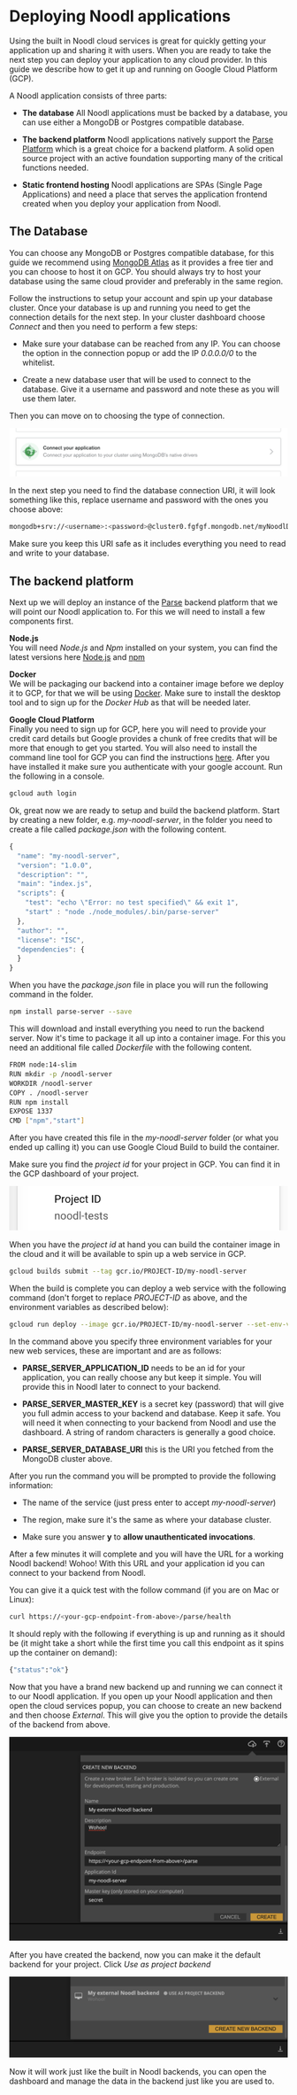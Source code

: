 # Deploying Noodl applications
Using the built in Noodl cloud services is great for quickly getting your application up and sharing it with users. When you are ready to take the next step you can deploy your application to any cloud provider. In this guide we describe how to get it up and running on Google Cloud Platform (GCP).

A Noodl application consists of three parts:

* **The database** All Noodl applications must be backed by a database, you can use either a MongoDB or Postgres compatible database.

* **The backend platform** Noodl applications natively support the [Parse Platform](https://parseplatform.org) which is a great choice for a backend platform. A solid open source project with an active foundation supporting many of the critical functions needed.

* **Static frontend hosting** Noodl applications are SPAs (Single Page Applications) and need a place that serves the application frontend created when you deploy your application from Noodl.

## The Database
You can choose any MongoDB or Postgres compatible database, for this guide we recommend using [MongoDB Atlas](https://www.mongodb.com/cloud/atlas) as it provides a free tier and you can choose to host it on GCP. You should always try to host your database using the same cloud provider and preferably in the same region.

Follow the instructions to setup your account and spin up your database cluster. Once your database is up and running you need to get the connection details for the next step. In your cluster dashboard choose *Connect* and then you need to perform a few steps:

* Make sure your database can be reached from any IP. You can choose the option in the connection popup or add the IP *0.0.0.0/0* to the whitelist.

* Create a new database user that will be used to connect to the database. Give it a username and password and note these as you will use them later.

Then you can move on to choosing the type of connection.

![](deploy-noodl-apps/mongodb-atlas-connect.png ':class=img-size-l')

In the next step you need to find the database connection URI, it will look something like this, replace username and password with the ones you choose above:

```bash
mongodb+srv://<username>:<password>@cluster0.fgfgf.mongodb.net/myNoodlDatabase?retryWrites=true&w=majority
```

Make sure you keep this URI safe as it includes everything you need to read and write to your database.

## The backend platform
Next up we will deploy an instance of the [Parse](https://parseplatform.org) backend platform that we will point our Noodl application to. For this we will need to install a few components first.

**Node.js**  
You will need *Node.js* and *Npm* installed on your system, you can find the latest versions here <a href="https://nodejs.org/en/download/" target="_blank">Node.js</a> and <a href="https://docs.npmjs.com/downloading-and-installing-node-js-and-npm" target="_blank">npm</a>

**Docker**  
We will be packaging our backend into a container image before we deploy it to GCP, for that we will be using [Docker](https://www.docker.com/). Make sure to install the desktop tool and to sign up for the *Docker Hub* as that will be needed later.

**Google Cloud Platform**  
Finally you need to sign up for GCP, here you will need to provide your credit card details but Google provides a chunk of free credits that will be more that enough to get you started. You will also need to install the command line tool for GCP you can find the instructions [here](https://cloud.google.com/sdk/docs/install). After you have installed it make sure you authenticate with your google account. Run the following in a console.

```bash
gcloud auth login
```

Ok, great now we are ready to setup and build the backend platform. Start by creating a new folder, e.g. *my-noodl-server*, in the folder you need to create a file called *package.json* with the following content.

```javascript
{
  "name": "my-noodl-server",
  "version": "1.0.0",
  "description": "",
  "main": "index.js",
  "scripts": {
    "test": "echo \"Error: no test specified\" && exit 1",
    "start" : "node ./node_modules/.bin/parse-server"
  },
  "author": "",
  "license": "ISC",
  "dependencies": {
  }
}
```

When you have the *package.json* file in place you will run the following command in the folder.

```bash
npm install parse-server --save
```

This will download and install everything you need to run the backend server. Now it's time to package it all up into a container image. For this you need an additional file called *Dockerfile* with the following content.

```bash
FROM node:14-slim
RUN mkdir -p /noodl-server
WORKDIR /noodl-server
COPY . /noodl-server
RUN npm install
EXPOSE 1337
CMD ["npm","start"]
```

After you have created this file in the *my-noodl-server* folder (or what you ended up calling it) you can use Google Cloud Build to build the container.

Make sure you find the *project id* for your project in GCP. You can find it in the GCP dashboard of your project.

![](deploy-noodl-apps/gcp-project-id.png ':class=img-size-m')

When you have the *project id* at hand you can build the container image in the cloud and it will be available to spin up a web service in GCP.

```bash
gcloud builds submit --tag gcr.io/PROJECT-ID/my-noodl-server
```

When the build is complete you can deploy a web service with the following command (don't forget to replace *PROJECT-ID* as above, and the environment variables as described below):

```bash
gcloud run deploy --image gcr.io/PROJECT-ID/my-noodl-server --set-env-vars "PARSE_SERVER_APPLICATION_ID=my-noodl-server" --set-env-vars "PARSE_SERVER_MASTER_KEY=secret" --set-env-vars "PARSE_SERVER_DATABASE_URI=the-uri-from-mongodb"
```

In the command above you specify three environment variables for your new web services, these are important and are as follows:

* **PARSE_SERVER_APPLICATION_ID** needs to be an id for your application, you can really choose any but keep it simple. You will provide this in Noodl later to connect to your backend.

* **PARSE_SERVER_MASTER_KEY** is a secret key (password) that will give you full admin access to your backend and database. Keep it safe. You will need it when connecting to your backend from Noodl and use the dashboard. A string of random characters is generally a good choice.

* **PARSE_SERVER_DATABASE_URI** this is the URI you fetched from the MongoDB cluster above. 

After you run the command you will be prompted to provide the following information:

* The name of the service (just press enter to accept *my-noodl-server*)

* The region, make sure it's the same as where your database cluster.

* Make sure you answer **y** to **allow unauthenticated invocations**.

After a few minutes it will complete and you will have the URL for a working Noodl backend! Wohoo! With this URL and your application id you can connect to your backend from Noodl.

You can give it a quick test with the follow command (if you are on Mac or Linux):

```bash
curl https://<your-gcp-endpoint-from-above>/parse/health
```

It should reply with the following if everything is up and running as it should be (it might take a short while the first time you call this endpoint as it spins up the container on demand):

```bash
{"status":"ok"}
```

Now that you have a brand new backend up and running we can connect it to our Noodl application. If you open up your Noodl application and then open the cloud services popup, you can choose to create an new backend and then choose *External*. This will give you the option to provide the details of the backend from above.

![](deploy-noodl-apps/noodl-external-backend.png ':class=img-size-l')

After you have created the backend, now you can make it the default backend for your project. Click *Use as project backend*

![](deploy-noodl-apps/noodl-use-backend.png ':class=img-size-l')

Now it will work just like the built in Noodl backends, you can open the dashboard and manage the data in the backend just like you are used to.












